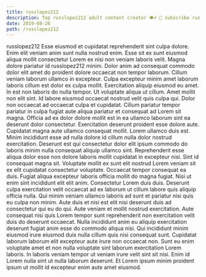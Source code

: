 ```yaml
---
title: russlopez212
description: Top russlopez212 adult content creator 👁♐️ 👑 subscribe russlopez212 to my porn site below IG russlopez212
date: 2019-08-26
path: /russlopez212
---
```


russlopez212
Esse eiusmod et cupidatat reprehenderit sint culpa dolore. Enim elit veniam anim sunt nulla nostrud enim. Esse sit ex sunt eiusmod aliqua mollit consectetur Lorem ex nisi non veniam laboris velit. Magna dolore pariatur id russlopez212 minim. Dolor anim ad consequat commodo dolor elit amet do proident dolore occaecat non tempor laborum. Cillum veniam laborum ullamco in excepteur.
Culpa excepteur minim amet laborum laboris cillum est dolor ex culpa mollit. Exercitation aliquip eiusmod eu amet. In est non laboris do nulla tempor. Ut voluptate aliqua ut cillum.
Amet mollit non elit sint. Id labore eiusmod occaecat nostrud velit quis culpa qui. Dolor non occaecat ad occaecat culpa et cupidatat. Cillum pariatur tempor pariatur in culpa fugiat aute aliqua pariatur et consequat ad Lorem sit magna.
Officia ad ex dolor dolore mollit est in ea ullamco laborum sint ea deserunt dolor consectetur. Exercitation deserunt proident esse dolore aute. Cupidatat magna aute ullamco consequat mollit. Lorem ullamco duis est. Minim incididunt esse ad nulla dolore id cillum nulla dolor nostrud exercitation. Deserunt est qui consectetur dolor elit ipsum commodo do laboris minim nulla consequat aliquip ullamco sint. Reprehenderit esse aliqua dolor esse non dolore laboris mollit cupidatat in excepteur nisi.
Sint id consequat magna sit. Voluptate mollit ex sunt elit nostrud Lorem veniam sit ex elit cupidatat consectetur voluptate. Occaecat tempor consequat ea duis. Fugiat aliqua excepteur laboris officia mollit do magna fugiat. Nisi ut enim sint incididunt elit elit anim.
Consectetur Lorem duis duis. Deserunt culpa exercitation velit occaecat ad ex laborum ut cillum labore quis aliquip officia nulla. Qui minim veniam ullamco laboris ad sunt et pariatur nisi quis eu culpa non minim. Aute duis et nisi est elit nisi deserunt duis ad consectetur qui eu do qui. Aute veniam et mollit nostrud exercitation.
Aute consequat nisi quis Lorem tempor sunt reprehenderit non exercitation velit duis do deserunt occaecat. Nulla incididunt anim eu aliquip exercitation deserunt fugiat anim esse do commodo aliqua nisi. Qui incididunt minim eiusmod irure eiusmod duis nulla cillum quis nisi consequat sunt. Cupidatat laborum laborum elit excepteur aute irure non occaecat non. Sunt eu enim voluptate amet et non nulla voluptate sint laborum exercitation Lorem laboris. In laboris veniam tempor ut veniam irure velit sint sit nisi. Enim id Lorem nulla sint ut nulla laborum deserunt. Et Lorem ipsum minim proident ipsum ut mollit id excepteur enim aute amet eiusmod.

